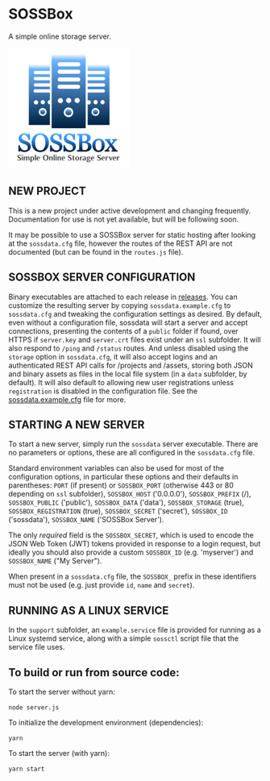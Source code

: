 # SOSSBox
A simple online storage server.

<img src="public/logo.png" alt="SOSSBox Server Logo" style="zoom:75%;" />

## NEW PROJECT
This is a new project under active development and changing frequently. Documentation for use is not yet available, but will be following soon.

It may be possible to use a SOSSBox server for static hosting after looking at the `sossdata.cfg` file, however the routes of the REST API are not documented (but can be found in the `routes.js` file).

## SOSSBOX SERVER CONFIGURATION

Binary executables are attached to each release in [releases](https://github.com/appurist/sossdata/releases). You can customize the resulting server by copying `sossdata.example.cfg` to `sossdata.cfg` and tweaking the configuration settings as desired. By default, even without a configuration file, sossdata will start a server and accept connections, presenting the contents of a `public` folder if found, over HTTPS if `server.key` and `server.crt` files exist under an `ssl` subfolder. It will also respond to `/ping` and `/status` routes. And unless disabled using the `storage` option in `sossdata.cfg`, it will also accept logins and an authenticated REST API calls for /projects and /assets, storing both JSON and binary assets as files in the local file system (in a `data` subfolder, by default). It will also default to allowing new user registrations unless `registration` is disabled in the configuration file. See the [sossdata.example.cfg](https://github.com/appurist/sossdata/blob/master/sossdata.example.cfg) file for more.

## STARTING A NEW SERVER

To start a new server, simply run the `sossdata` server executable. There are no parameters or options, these are all configured in the `sossdata.cfg` file.

Standard environment variables can also be used for most of the configuration options, in particular these options and their defaults in parentheses: `PORT` (if present) or `SOSSBOX_PORT` (otherwise 443 or 80 depending on `ssl` subfolder), `SOSSBOX_HOST` ('0.0.0.0'), `SOSSBOX_PREFIX` (/), `SOSSBOX_PUBLIC` ('public'), `SOSSBOX_DATA` ('data'), `SOSSBOX_STORAGE` (true), `SOSSBOX_REGISTRATION` (true), `SOSSBOX_SECRET` ('secret'), `SOSSBOX_ID` ('sossdata'), `SOSSBOX_NAME` ('SOSSBox Server').

The only *required* field is the `SOSSBOX_SECRET`, which is used to encode the JSON Web Token (JWT) tokens provided in response to a login request, but ideally you should also provide a custom `SOSSBOX_ID` (e.g. 'myserver') and `SOSSBOX_NAME` ("My Server").

When present in a `sossdata.cfg` file, the `SOSSBOX_` prefix in these identifiers must not be used (e.g. just provide `id`, `name` and `secret`).

## RUNNING AS A LINUX SERVICE

In the `support` subfolder, an `example.service` file is provided for running as a Linux systemd service, along with a simple `sossctl` script file that the service file uses.

## To build or run from source code:

To start the server without yarn:
```
node server.js
```

To initialize the development environment (dependencies):
```
yarn
```
To start the server (with yarn):
```
yarn start
```
